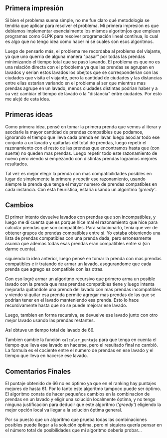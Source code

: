
## Primera impresión

Si bien el problema suena simple, no me fue claro qué metodología se tendría que aplicar para resolver el problema. 
Mi primera impresión es que debíamos implementar
esencialmente los mismos algoritm|os que emplean programas como GLPK para resolver
programación lineal contínua, lo cual es algo que no tengo idea como hacer ni sé
cuales son esos algoritmos. 

Luego de pensarlo más, el problema me recordaba al problema del viajante, ya que uno
querria de alguna manera "pasar" por todas las prendas minimizando el tiempo total
que se pasó lavando. El problema es que no es una relación directa con el prboblema
ya que las prendas se agrupan en lavados y serian estos lavados los obejtos que se
corresponderian con las ciudades que visita el viajante, pero la cantidad de ciudades
y las distancias entre ellas estarian variando en el problema al ser que mientras
mas prendas agrupe en un lavado, menos ciudades distintas podrian haber y a su vez cambiar 
el tiempo de lavado o la "distancia" entre ciudades. Por esto me alejé de esta idea.

## Primeras ideas

Como primera idea, pensé en tomar la primera prenda que vemos al iterar y asociarle la mayor cantidad
de prendas compatibles que podamos, ignorando el tiempo que lleva cada prenda en lavar. luego asociar todo ese conjunto a un lavado y quitarlas
del total de prendas, luego repetir el razonamiento con el resto de las prendas que encontramos hasta que (con suerte) no queden mas prendas.
Luego repetir todo este razonamiento de nuevo pero viendo si empezando con distintas prendas logramos mejores resultados.

Tal vez es mejor elegir la prenda con mas compatibilidades posibles en lugar de simplemente la primera
y repetir ese razonamiento, usando siempre la prenda que tenga el mayor numero de prendas compatibles
en cada instancia. Con esta heurística, estaria usando un algoritmo *'greedy'*.

## Cambios

El primer intento devuelve lavados con prendas que son incompatibles, y luego me 
dí cuenta que es porque hice mal el razonamiento que hice para calcular prendas que son
 compatibles. Para solucionarlo, tenía que ver de obtener grupos de prendas compatibles entre si. Yo estaba obteniendo una lista de prendas compatibles con
una prenda dada, pero erroneamente asumía que ademas todas esas prendas eran compatibles entre sí (sin darme cuenta).

siguiendo la idea anterior, luego pensé en tomar la prenda con mas prendas compatibles e ir tratando de armar un lavado, asegurandome que cada prenda que agrego es compatible con las otras.

Con eso logré armar un algoritmo recursivo que primero arma un posible lavado con la prenda que 
mas prendas compatibles tiene y luego intenta mejorarla quitandole una prenda del lavado 
con mas prendas incompatibles y viendo si quitar esa prenda permite agregar mas prendas
de las que se podrian tener en el lavado manteniendo esa prenda. Esto lo hace recursivamente hasta que no se puede mejorar ese lavado.

Luego, tambien en forma recursiva, se devuelve ese lavado junto con otro mejor lavado
usando las prendas restantes.

Así obtuve un tiempo total de lavado de 66.

Tambien cambie la función `calcular_puntaje` para que tenga en cuenta el tiempo
que lleva ese lavado en hacerse, pero el resultado final no cambió. La formula es el cociente
entre el numero de prendas en ese lavado y el tiempo que lleva en hacerse ese lavado.

## Comentarios Finales

El puntaje obtenido de 66 no es óptimo ya que en el ranking hay puntajes mejores de hasta 61.
Por lo tanto este algoritmo tampoco puede ser óptimo. El algoritmo consta de hacer pequeños cambios
en la combinacion de prendas en un lavado y eligir una solución localmente óptima, y no tengo
ninguna justificación para deducir que este algoritmo (*'greedy'*) eligiendo la mejor opción local va 
llegar a la solución óptima general.

Por su puesto que un algoritmo que prueba todas las combinaciones posibles puede llegar
a la solución óptima, pero ni siquiera quería pensar en el número total de posibilidades que
mi algoritmo debería probar...
